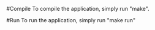 #Compile
To compile the application, simply run "make".

#Run
To run the application, simply run "make run"